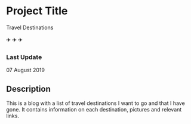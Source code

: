 # Project Title
Travel Destinations

:airplane: :airplane: :airplane:

### Last Update
07 August 2019

## Description
This is a blog with a list of travel destinations I want to go and that I have gone. It contains information on each destination, pictures and relevant links.
